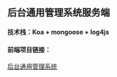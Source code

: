 <h2>后台通用管理系统服务端</h2>
<h4>技术栈：Koa + mongoose + log4js</h4>
<h4>前端项目链接：</h4>
<a href="https://github.com/qq544281495/generalManage">后台通用管理系统</a>
